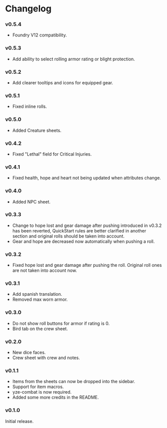 # Changelog

### v0.5.4

-   Foundry V12 compatibility.

### v0.5.3

-   Add ability to select rolling armor rating or blight protection.

### v0.5.2

-   Add clearer tooltips and icons for equipped gear.

### v0.5.1

-   Fixed inline rolls.

### v0.5.0

-   Added Creature sheets.

### v0.4.2

-   Fixed "Lethal" field for Critical Injuries.

### v0.4.1

-   Fixed health, hope and heart not being updated when attributes change.

### v0.4.0

-   Added NPC sheet.

### v0.3.3

-   Change to hope lost and gear damage after pushing introduced in v0.3.2 has been reverted, QuickStart rules are better clarified in another section and original rolls should be taken into account.
-   Gear and hope are decreased now automatically when pushing a roll.

### v0.3.2

-   Fixed hope lost and gear damage after pushing the roll. Original roll ones are not taken into account now.

### v0.3.1

-   Add spanish translation.
-   Removed max worn armor.

### v0.3.0

-   Do not show roll buttons for armor if rating is 0.
-   Bird tab on the crew sheet.

### v0.2.0

-   New dice faces.
-   Crew sheet with crew and notes.

### v0.1.1

-   Items from the sheets can now be dropped into the sidebar.
-   Support for item macros.
-   yze-combat is now required.
-   Added some more credits in the README.

### v0.1.0

Initial release.
